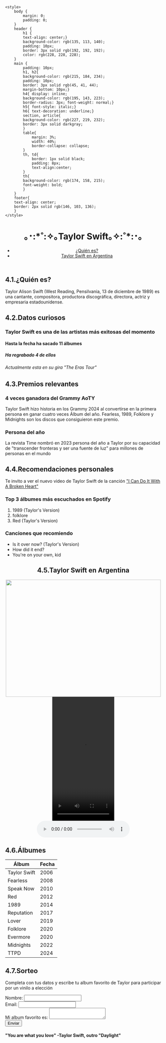 <!DOCTYPE html>
<html lang="en">
<head>
    <meta charset="UTF-8">
    <meta name="viewport" content="width=device-width, initial-scale=1.0">
    <title>Document</title>

    <style>
        body {
            margin: 0;
            padding: 0;
        }
        header {
            h1 {
            text-align: center;} 
            background-color: rgb(135, 113, 140);
            padding: 10px;
            border: 3px solid rgb(192, 192, 192);
            color: rgb(228, 228, 228);
        }
        main {
            padding: 10px;
            h1, h2{
            background-color: rgb(215, 184, 234);
            padding: 10px;
            border: 3px solid rgb(45, 41, 44);
            margin-bottom: 10px;}
            h4{ display: inline;
            background-color: rgb(195, 143, 223);
            border-radius: 3px; font-weight: normal;}
            h5{ font-style: italic;}
            h6{ text-decoration: underline;}
            section, article{
            background-color: rgb(227, 219, 232);
            border: 3px solid darkgray;
            }
            table{
                margin: 3%;
                width: 40%;
                border-collapse: collapse;
            }
            th, td{
                border: 1px solid black;
                padding: 8px;
                text-align:center;
            }
            th{
            background-color: rgb(174, 158, 215);
            font-weight: bold;
            } 
        }
        footer{
        text-align: center;
        border: 2px solid rgb(146, 103, 136);
        }
    </style>

</head>
<body>
    <header>
        <h1>｡･:*˚:✧｡Taylor Swift｡✧:˚*:･｡</h1>
        <ul>
            <li><a href="#ref1">¿Quién es?</a></li>
            <li><a href="#ref2">Taylor Swift en Argentina</a></li>
        </ul>
    </header>
    <main>
        <section>
            <h1 id="ref1">4.1.¿Quién es?</h1>
            <p>Taylor Alison Swift (West Reading, Pensilvania, 13 de diciembre de 1989) 
            es una cantante, compositora, productora discográfica, directora, actriz y 
            empresaria estadounidense.</p>
        </section>    
        <section>
            <h2>4.2.Datos curiosos</h2>    
            <h3>Taylor Swift es una de las artistas más exitosas del momento</h3>
            <h4>Hasta la fecha ha sacado 11 álbumes</h4>
            <h5>Ha regrabado 4 de ellos</h5>
            <h6>Actualmente esta en su gira "The Eras Tour"</h6>
        </section>    
        <section>
            <h2>4.3.Premios relevantes</h2>
            <div>
                <h3>4 veces ganadora del Grammy AoTY</h3>
                <p>Taylor Swift hizo historia en los Grammy 2024 al convertirse en 
                la primera persona en ganar cuatro veces Álbum del año. Fearless, 
                1989, Folklore y Midnights son los discos que consiguieron este premio.</p>
            </div>
            <div>
                <h3>Persona del año</h3>
                <p>La revista Time nombró en 2023 persona del año a Taylor por su capacidad 
                de "transcender fronteras y ser una fuente de luz" para millones de personas en el mundo</p>
            </div>
        </section>
        <section>
            <h2>4.4.Recomendaciones personales</h2>
            <p>Te invito a ver el nuevo video de Taylor Swift de la canción <a href="https://www.youtube.com/watch?v=Sl6en1NPTYM" 
            target="_blank">"I Can Do It With A Broken Heart"</a><p>
            <div>
                <h3>Top 3 álbumes más escuchados en Spotify</h3>
                <ol>
                    <li>1989 (Taylor's Version)</li>
                    <li>folklore</li>
                    <li>Red (Taylor's Version)</li>
                </ol>
            </div>
            <div>
                <h3>Canciones que recomiendo</h3>
                <ul>
                    <li>Is  it over now? (Taylor's Version)</li>
                    <li>How did it end?</li>
                    <li>You're on your own, kid</li>
                </ul>
            </div>
        </section>
        <section>
            <div style="text-align: center;">
                <h2 id="ref2">4.5.Taylor Swift en Argentina</h2>
                <img src="https://pbs.twimg.com/media/F-1P47NakAAGCTK?format=jpg&name=4096x4096"
                width="500px" height="378px"/> 
                <video src="https://video.twimg.com/ext_tw_video/1724259048306966528/pu/vid/avc1/576x1024/ouLgRXbrF2owK__o.mp4?tag=12"
                controls width="200px" height="400px"></video>
            </div>
            <div style="text-align: center;">
                <audio src="https://download.blender.org/peach/trailer/trailer_1080p.ogg"
                controls></audio>    
            </div>    
        </section>
        <section>
            <h2>4.6.Álbumes</h2>
            <table>
                <thead>
                    <tr>
                        <th>Álbum</th>
                        <th>Fecha</th>
                    </tr>
                </thead>
                <tbody>
                    <tr>
                        <td>Taylor Swift</td>
                        <td>2006</td>
                    </tr>
                    <tr>
                        <td>Fearless</td>
                        <td>2008</td>
                    </tr>
                    <tr>
                        <td>Speak Now</td>
                        <td>2010</td>
                    </tr>
                    <tr>
                        <td>Red</td>
                        <td>2012</td>
                    </tr>
                    <tr>
                        <td>1989</td>
                        <td>2014</td>
                    </tr>
                    <tr>
                        <td>Reputation</td>
                        <td>2017</td>
                    </tr>
                    <tr>
                        <td>Lover</td>
                        <td>2019</td>
                    </tr>
                    <tr>
                        <td>Folklore</td>
                        <td>2020</td>
                    </tr>
                    <tr>
                        <td>Evermore</td>
                        <td>2020</td>
                    </tr>
                    <tr>
                        <td>Midnights</td>
                        <td>2022</td>
                    </tr>
                    <tr>
                        <td>TTPD</td>
                        <td>2024</td>
                    </tr>
                </tbody>
            </table>
        </section>
        <article>
            <h2>4.7.Sorteo</h2>
            <p>Completa con tus datos y escribe tu album favorito de Taylor 
            para participar por un vinilo a elección</p>
            <form>
                <div>
                    <label>Nombre:</label>
                    <input type="text"/>
                </div>
                <div>
                    <label>Email:</label>
                    <input type="email"/> 
                </div>
                <div>
                    <label>Mi album favorito es:</label>
                    <textarea></textarea>
                </div>
                <button type="submit">Enviar</button>
            </form>
        </article>
    </main>
    <footer>
        <h4>"You are what you love" -Taylor Swift, outro "Daylight"</h4>
    </footer>
</body>
</html>
